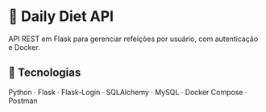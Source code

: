 # 🥗 Daily Diet API

API REST em Flask para gerenciar refeições por usuário, com autenticação e Docker.

## 🚀 Tecnologias
Python · Flask · Flask-Login · SQLAlchemy · MySQL · Docker Compose · Postman

